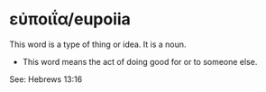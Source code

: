 # εὐποιΐα/eupoiia
This word is a type of thing or idea. It is a noun.
* This word means the act of doing good for or to someone else.

See: Hebrews 13:16
